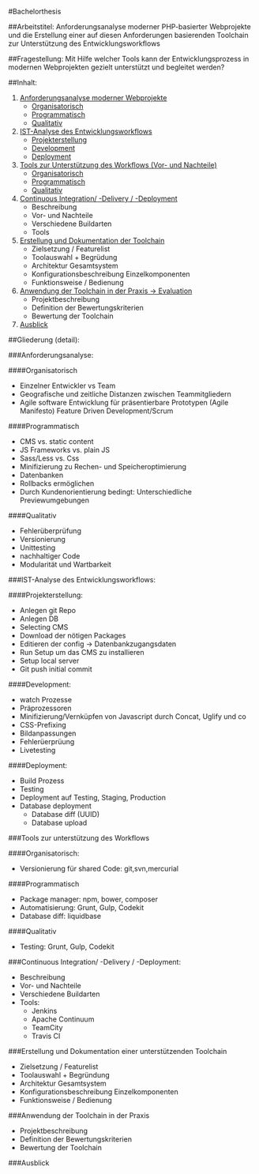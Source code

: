 #Bachelorthesis

##Arbeitstitel:
Anforderungsanalyse moderner PHP-basierter Webprojekte und die Erstellung einer auf diesen Anforderungen basierenden Toolchain zur Unterstützung des Entwicklungsworkflows

##Fragestellung:
Mit Hilfe welcher Tools kann der Entwicklungsprozess in modernen Webprojekten gezielt unterstützt und begleitet werden?

##Inhalt:
1. [Anforderungsanalyse moderner Webprojekte](#1)
    - [Organisatorisch](#1.1)
    - [Programmatisch](#1.2)
    - [Qualitativ](#1.3)
2. [IST-Analyse des Entwicklungsworkflows](#2)
    - [Projekterstellung](#2.1)
    - [Development](#2.2)
    - [Deployment](#2.3)
3. [Tools zur Unterst&uuml;tzung des Workflows (Vor- und Nachteile)](#3)
    - [Organisatorisch](#3.1)
    - [Programmatisch](#3.2)
    - [Qualitativ](#3.3)
4. [Continuous Integration/ -Delivery / -Deployment](#4)
    - Beschreibung
    - Vor- und Nachteile
    - Verschiedene Buildarten
    - Tools
5. [Erstellung und Dokumentation der Toolchain](#5)
    - Zielsetzung / Featurelist
    - Toolauswahl + Begr&uuml;dung
    - Architektur Gesamtsystem
    - Konfigurationsbeschreibung Einzelkomponenten
    - Funktionsweise / Bedienung
6. [Anwendung der Toolchain in der Praxis -> Evaluation](#6)
    - Projektbeschreibung
    - Definition der Bewertungskriterien
    - Bewertung der Toolchain
7. [Ausblick](#7)


##Gliederung (detail):

###<a name="1"></a>Anforderungsanalyse:

####<a name="1.1"></a>Organisatorisch
- Einzelner Entwickler vs Team
- Geografische und zeitliche Distanzen zwischen Teammitgliedern
- Agile software Entwicklung f&uuml;r pr&auml;sentierbare Prototypen (Agile Manifesto)
    Feature Driven Development/Scrum

####<a name="1.2"></a>Programmatisch
- CMS vs. static content
- JS Frameworks vs. plain JS
- Sass/Less vs. Css
- Minifizierung zu Rechen- und Speicheroptimierung
- Datenbanken
- Rollbacks erm&ouml;glichen
- Durch Kundenorientierung bedingt: Unterschiedliche Previewumgebungen

####<a name="1.3"></a>Qualitativ
- Fehler&uuml;berpr&uuml;fung
- Versionierung
- Unittesting
- nachhaltiger Code
- Modularit&auml;t und Wartbarkeit
 

###<a name="2"></a>IST-Analyse des Entwicklungsworkflows:

####<a name="2.1"></a>Projekterstellung:
- Anlegen git Repo
- Anlegen DB
- Selecting CMS
- Download der n&ouml;tigen Packages
- Editieren der config -> Datenbankzugangsdaten
- Run Setup um das CMS zu installieren
- Setup local server
- Git push initial commit

####<a name="2.2"></a>Development:
- watch Prozesse
- Pr&auml;prozessoren
- Minifizierung/Vernk&uuml;pfen von Javascript durch Concat, Uglify und co
- CSS-Prefixing
- Bildanpassungen
- Fehler&uuml;erpr&uuml;ung
- Livetesting

####<a name="2.3"></a>Deployment:
- Build Prozess
- Testing
- Deployment auf Testing, Staging, Production  
- Database deployment
	- Database diff (UUID)
	- Database upload

###<a name="3"></a>Tools zur unterst&uuml;tzung des Workflows

####<a name="3.1"></a>Organisatorisch:
- Versionierung f&uuml;r shared Code: git,svn,mercurial

####<a name="3.2"></a>Programmatisch
- Package manager: npm, bower, composer
- Automatisierung: Grunt, Gulp, Codekit
- Database diff: liquidbase

####<a name="3.3"></a>Qualitativ
- Testing: Grunt, Gulp, Codekit

###<a name="4"></a>Continuous Integration/ -Delivery / -Deployment:
- Beschreibung
- Vor- und Nachteile
- Verschiedene Buildarten
- Tools:
    - Jenkins
    - Apache Continuum
    - TeamCity
    - Travis CI

###<a name="5"></a>Erstellung und Dokumentation einer unterst&uuml;tzenden Toolchain
- Zielsetzung / Featurelist
- Toolauswahl + Begr&uuml;ndung
- Architektur Gesamtsystem
- Konfigurationsbeschreibung Einzelkomponenten
- Funktionsweise / Bedienung

###<a name="6"></a>Anwendung der Toolchain in der Praxis
- Projektbeschreibung
- Definition der Bewertungskriterien
- Bewertung der Toolchain

###<a name="7"></a>Ausblick


















